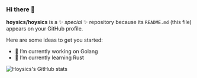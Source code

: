 ### Hi there 👋


**hoysics/hoysics** is a ✨ _special_ ✨ repository because its `README.md` (this file) appears on your GitHub profile.

Here are some ideas to get you started:

- 🔭 I’m currently working on Golang
- 🌱 I’m currently learning Rust

![Hoysics's GitHub stats](https://github-readme-stats.vercel.app/api?username=hoysics&show_icons=true&theme=radical)
